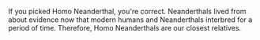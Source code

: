 If you picked Homo Neanderthal, you're correct. Neanderthals lived from about
evidence now that modern humans and Neanderthals interbred for a period of
time. Therefore, Homo Neanderthals are our closest relatives.
